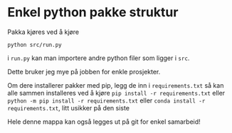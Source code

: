 # Enkel python pakke struktur


Pakka kjøres ved å kjøre
```
python src/run.py
```
i `run.py` kan man importere andre python filer som ligger i `src`.


Dette bruker jeg mye på jobben for enkle prosjekter.


Om dere installerer pakker med pip, legg de inn i `requirements.txt` så kan alle sammen 
installeres ved å kjøre `pip install -r requirements.txt` eller `python -m pip install -r requirements.txt`
eller `conda install -r requirements.txt`, litt usikker på den siste

Hele denne mappa kan også legges ut på git for enkel samarbeid!
